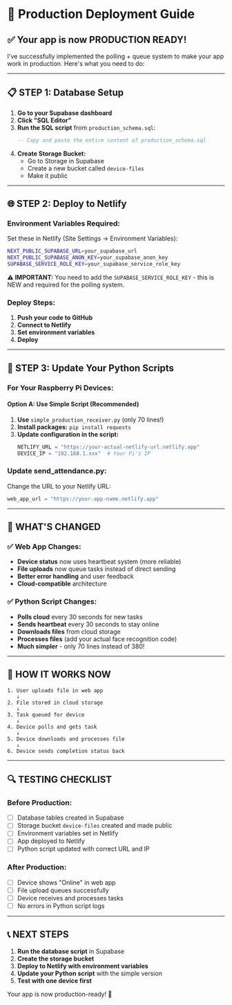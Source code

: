 # 🚀 Production Deployment Guide

## ✅ **Your app is now PRODUCTION READY!**

I've successfully implemented the polling + queue system to make your app work in production. Here's what you need to do:

---

## 📋 **STEP 1: Database Setup**

1. **Go to your Supabase dashboard**
2. **Click "SQL Editor"**  
3. **Run the SQL script** from `production_schema.sql`:
   ```sql
   -- Copy and paste the entire content of production_schema.sql
   ```
4. **Create Storage Bucket:**
   - Go to Storage in Supabase
   - Create a new bucket called `device-files`
   - Make it public

---

## 🌐 **STEP 2: Deploy to Netlify**

### **Environment Variables Required:**
Set these in Netlify (Site Settings → Environment Variables):

```bash
NEXT_PUBLIC_SUPABASE_URL=your_supabase_url
NEXT_PUBLIC_SUPABASE_ANON_KEY=your_supabase_anon_key  
SUPABASE_SERVICE_ROLE_KEY=your_supabase_service_role_key
```

**⚠️ IMPORTANT:** You need to add the `SUPABASE_SERVICE_ROLE_KEY` - this is NEW and required for the polling system.

### **Deploy Steps:**
1. **Push your code to GitHub**
2. **Connect to Netlify**
3. **Set environment variables**
4. **Deploy**

---

## 🤖 **STEP 3: Update Your Python Scripts**

### **For Your Raspberry Pi Devices:**

#### **Option A: Use Simple Script (Recommended)**
1. **Use** `simple_production_receiver.py` (only 70 lines!)
2. **Install packages:** `pip install requests`
3. **Update configuration in the script:**
   ```python
   NETLIFY_URL = "https://your-actual-netlify-url.netlify.app"
   DEVICE_IP = "192.168.1.xxx"  # Your Pi's IP
   ```

### **Update send_attendance.py:**
Change the URL to your Netlify URL:
```python
web_app_url = "https://your-app-name.netlify.app"
```

---

## 🔧 **WHAT'S CHANGED**

### **✅ Web App Changes:**
- **Device status** now uses heartbeat system (more reliable)
- **File uploads** now queue tasks instead of direct sending
- **Better error handling** and user feedback
- **Cloud-compatible** architecture

### **✅ Python Script Changes:**
- **Polls cloud** every 30 seconds for new tasks
- **Sends heartbeat** every 30 seconds to stay online
- **Downloads files** from cloud storage
- **Processes files** (add your actual face recognition code)
- **Much simpler** - only 70 lines instead of 380!

---

## 🎯 **HOW IT WORKS NOW**

```
1. User uploads file in web app
   ↓
2. File stored in cloud storage
   ↓  
3. Task queued for device
   ↓
4. Device polls and gets task
   ↓
5. Device downloads and processes file
   ↓
6. Device sends completion status back
```

---

## 🔍 **TESTING CHECKLIST**

### **Before Production:**
- [ ] Database tables created in Supabase
- [ ] Storage bucket `device-files` created and made public
- [ ] Environment variables set in Netlify
- [ ] App deployed to Netlify
- [ ] Python script updated with correct URL and IP

### **After Production:**
- [ ] Device shows "Online" in web app
- [ ] File upload queues successfully  
- [ ] Device receives and processes tasks
- [ ] No errors in Python script logs

---

## 📞 **NEXT STEPS**

1. **Run the database script** in Supabase
2. **Create the storage bucket**
3. **Deploy to Netlify with environment variables**
4. **Update your Python script** with the simple version
5. **Test with one device first**

Your app is now production-ready! 🚀 